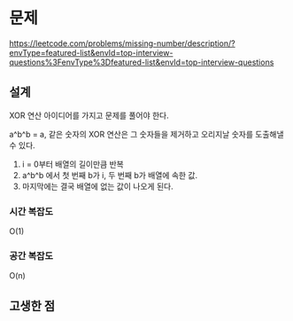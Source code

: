 # 문제
https://leetcode.com/problems/missing-number/description/?envType=featured-list&envId=top-interview-questions%3FenvType%3Dfeatured-list&envId=top-interview-questions

## 설계
XOR 연산 아이디어를 가지고 문제를 풀어야 한다.

a^b^b = a, 같은 숫자의 XOR 연산은 그 숫자들을 제거하고 오리지날 숫자를 도출해낼 수 있다.

1. i = 0부터 배열의 길이만큼 반복
2. a^b^b 에서 첫 번째 b가 i, 두 번째 b가 배열에 속한 값.
3. 마지막에는 결국 배열에 없는 값이 나오게 된다.

### 시간 복잡도
O(1)

### 공간 복잡도
O(n)

## 고생한 점
